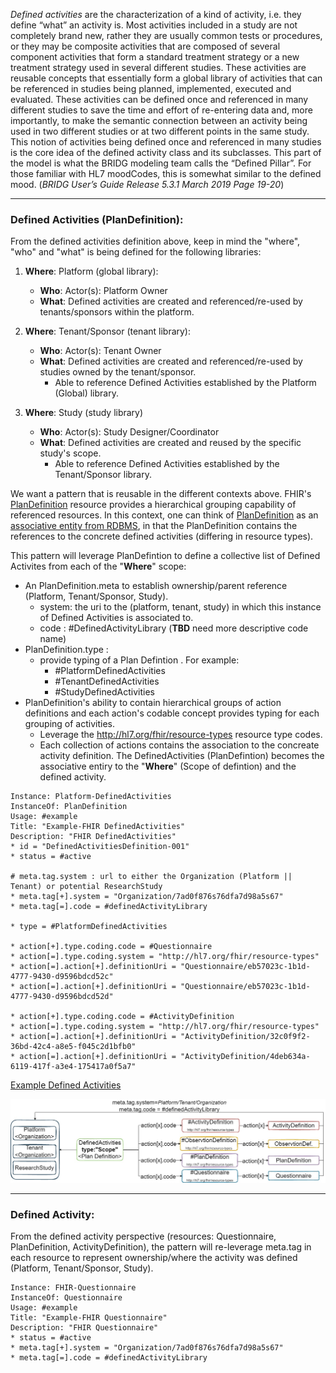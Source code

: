
  


*Defined activities* are the characterization of a kind of activity, i.e. they define “what” an activity is. Most activities included in a study are not completely brand new, rather they are usually common tests or procedures, or they may be composite activities that are composed of several component activities that form a standard treatment strategy or a new treatment strategy used in several different studies. These activities are reusable concepts that essentially form a global library of activities that can be referenced in studies being planned, implemented, executed and evaluated. These activities can be defined once and referenced in many different studies to save the time and effort of re-entering data and, more importantly, to make the semantic connection between an activity being used in two different studies or at two different points in the same study. This notion of activities being defined once and referenced in many studies is the core idea of the defined activity class and its subclasses. This part of the model is what the BRIDG modeling team calls the “Defined Pillar”. For those familiar with HL7 moodCodes, this is somewhat similar to the defined mood. (*BRIDG User’s Guide Release 5.3.1 March 2019 Page 19-20*)

  

---


### Defined Activities (PlanDefinition):

From the defined activities definition above, keep in mind the "where", "who" and "what" is being defined for the following libraries:

1. **Where**: Platform (global library):
    *  **Who**: Actor(s): Platform Owner
    *  **What**: Defined activities are created and referenced/re-used by tenants/sponsors within the platform.

2.  **Where**: Tenant/Sponsor (tenant library):
    *  **Who**: Actor(s): Tenant Owner
    *  **What**: Defined activities are created and referenced/re-used by studies owned by the tenant/sponsor.
        * Able to reference Defined Activities established by the Platform (Global) library.

3.  **Where**: Study (study library)
    *  **Who**: Actor(s): Study Designer/Coordinator
    *  **What**: Defined activities are created and reused by the specific study's scope.
        * Able to reference Defined Activities established by the Tenant/Sponsor library.

  

We want a pattern that is reusable in the different contexts above. FHIR's [PlanDefinition](http://build.fhir.org/plandefinition.html) resource provides a hierarchical grouping capability of referenced resources. In this context, one can think of [PlanDefinition](http://build.fhir.org/plandefinition.html) as an [associative entity from RDBMS](https://en.wikipedia.org/wiki/Associative_entity), in that the PlanDefinition contains the references to the concrete defined activities (differing in resource types).

This pattern will leverage PlanDefintion to define a collective list of Defined Activites from each of the "**Where**" scope:
* An PlanDefinition.meta to establish ownership/parent reference (Platform, Tenant/Sponsor, Study).
  * system: the uri to the (platform, tenant, study) in which this instance of Defined Activities is associated to.
  * code : #DefinedActivityLibrary (**TBD** need more descriptive code name)
* PlanDefinition.type : 
  * provide typing of a Plan Defintion . For example:
    * #PlatformDefinedActivities
    * #TenantDefinedActivities
    * #StudyDefinedActivities
* PlanDefinition's ability to contain hierarchical groups of action definitions and each action's codable concept provides typing for each grouping of activities.
  * Leverage the http://hl7.org/fhir/resource-types resource type codes.
  * Each collection of actions contains the association to the concreate activity definition. The DefinedActivities (PlanDefintion) becomes the associative entiry to the "**Where**" (Scope of defintion) and the defined activity. 
  
```
Instance: Platform-DefinedActivities
InstanceOf: PlanDefinition
Usage: #example
Title: "Example-FHIR DefinedActivities"
Description: "FHIR DefinedActivities"
* id = "DefinedActivitiesDefinition-001"
* status = #active

# meta.tag.system : url to either the Organization (Platform || Tenant) or potential ResearchStudy
* meta.tag[+].system = "Organization/7ad0f876s76dfa7d98a5s67"  
* meta.tag[=].code = #definedActivityLibrary

* type = #PlatformDefinedActivities

* action[+].type.coding.code = #Questionnaire
* action[=].type.coding.system = "http://hl7.org/fhir/resource-types"
* action[=].action[+].definitionUri = "Questionnaire/eb57023c-1b1d-4777-9430-d9596bdcd52c"
* action[=].action[+].definitionUri = "Questionnaire/eb57023c-1b1d-4777-9430-d9596bdcd52d"

* action[+].type.coding.code = #ActivityDefinition
* action[=].type.coding.system = "http://hl7.org/fhir/resource-types"
* action[=].action[+].definitionUri = "ActivityDefinition/32c0f9f2-36bd-42c4-a8e5-f045c2d1bfb0"
* action[=].action[+].definitionUri = "ActivityDefinition/4deb634a-6119-417f-a3e4-175417a0f5a7"
```
[Example Defined Activities](PlanDefinition-PlatformDefinedActivities-001.html)

<center><img src="PlatformDefinedActivities.jpg"/></center>

---

### Defined Activity:

From the defined activity perspective (resources: Questionnaire, PlanDefinition, ActivityDefinition), the pattern will re-leverage meta.tag in each resource to represent ownership/where the activity was defined (Platform, Tenant/Sponsor, Study).

  

```
Instance: FHIR-Questionnaire
InstanceOf: Questionnaire
Usage: #example
Title: "Example-FHIR Questionnaire"
Description: "FHIR Questionnaire"
* status = #active
* meta.tag[+].system = "Organization/7ad0f876s76dfa7d98a5s67"
* meta.tag[=].code = #definedActivityLibrary
```